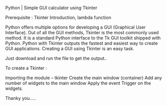 Python | Simple GUI calculator using Tkinter

Prerequisite : Tkinter Introduction, lambda function 

Python offers multiple options for developing a GUI (Graphical User Interface). Out of all the GUI methods, Tkinter is the most commonly used method. It is a standard Python interface to the Tk GUI toolkit shipped with Python. Python with Tkinter outputs the fastest and easiest way to create GUI applications. Creating a GUI using Tkinter is an easy task.


Just download and run the file to get the output..
 

To create a Tkinter :
 

Importing the module – tkinter
Create the main window (container)
Add any number of widgets to the main window
Apply the event Trigger on the widgets.

Thanky you.....
